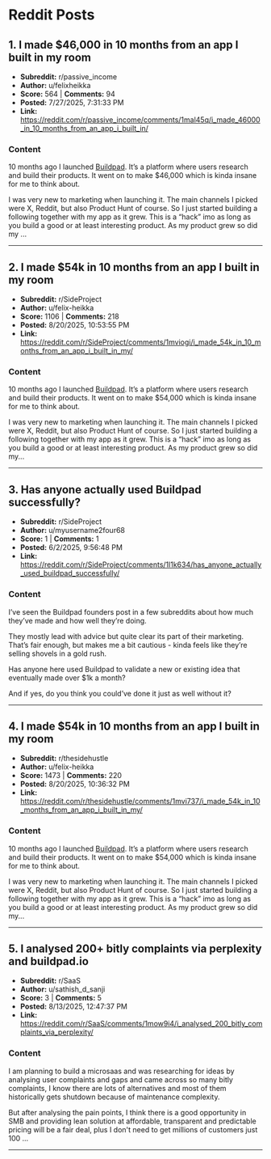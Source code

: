 # Reddit Posts

## 1. I made $46,000 in 10 months from an app I built in my room

- **Subreddit:** r/passive_income
- **Author:** u/felixheikka
- **Score:** 564 | **Comments:** 94
- **Posted:** 7/27/2025, 7:31:33 PM
- **Link:** https://reddit.com/r/passive_income/comments/1mal45q/i_made_46000_in_10_months_from_an_app_i_built_in/

### Content

10 months ago I launched [Buildpad](https://buildpad.io). It’s a platform where users research and build their products. It went on to make $46,000 which is kinda insane for me to think about.

I was very new to marketing when launching it. The main channels I picked were X, Reddit, but also Product Hunt of course. So I just started building a following together with my app as it grew. This is a “hack” imo as long as you build a good or at least interesting product. As my product grew so did my ...

---

## 2. I made $54k in 10 months from an app I built in my room

- **Subreddit:** r/SideProject
- **Author:** u/felix-heikka
- **Score:** 1106 | **Comments:** 218
- **Posted:** 8/20/2025, 10:53:55 PM
- **Link:** https://reddit.com/r/SideProject/comments/1mviogi/i_made_54k_in_10_months_from_an_app_i_built_in_my/

### Content

10 months ago I launched [Buildpad](https://buildpad.io/). It’s a platform where users research and build their products. It went on to make $54,000 which is kinda insane for me to think about.

I was very new to marketing when launching it. The main channels I picked were X, Reddit, but also Product Hunt of course. So I just started building a following together with my app as it grew. This is a “hack” imo as long as you build a good or at least interesting product. As my product grew so did my...

---

## 3. Has anyone actually used Buildpad successfully?

- **Subreddit:** r/SideProject
- **Author:** u/myusername2four68
- **Score:** 1 | **Comments:** 1
- **Posted:** 6/2/2025, 9:56:48 PM
- **Link:** https://reddit.com/r/SideProject/comments/1l1k634/has_anyone_actually_used_buildpad_successfully/

### Content

I’ve seen the Buildpad founders post in a few subreddits about how much they’ve made and how well they’re doing.

They mostly lead with advice but quite clear its part of their marketing. That’s fair enough, but makes me a bit cautious - kinda feels like they’re selling shovels in a gold rush.

Has anyone here used Buildpad to validate a new or existing idea that eventually made over $1k a month?

And if yes, do you think you could’ve done it just as well without it?

---

## 4. I made $54k in 10 months from an app I built in my room

- **Subreddit:** r/thesidehustle
- **Author:** u/felix-heikka
- **Score:** 1473 | **Comments:** 220
- **Posted:** 8/20/2025, 10:36:32 PM
- **Link:** https://reddit.com/r/thesidehustle/comments/1mvi737/i_made_54k_in_10_months_from_an_app_i_built_in_my/

### Content

10 months ago I launched [Buildpad](https://buildpad.io/). It’s a platform where users research and build their products. It went on to make $54,000 which is kinda insane for me to think about.

I was very new to marketing when launching it. The main channels I picked were X, Reddit, but also Product Hunt of course. So I just started building a following together with my app as it grew. This is a “hack” imo as long as you build a good or at least interesting product. As my product grew so did my...

---

## 5. I analysed 200+ bitly complaints via perplexity and buildpad.io

- **Subreddit:** r/SaaS
- **Author:** u/sathish_d_sanji
- **Score:** 3 | **Comments:** 5
- **Posted:** 8/13/2025, 12:47:37 PM
- **Link:** https://reddit.com/r/SaaS/comments/1mow9i4/i_analysed_200_bitly_complaints_via_perplexity/

### Content

I am planning to build a microsaas and was researching for ideas by analysing user complaints and gaps and came across so many bitly complaints, I know there are lots of alternatives and most of them historically gets shutdown because of maintenance complexity. 

But after analysing the pain points, I think there is a good opportunity in SMB and providing lean solution at affordable, transparent and predictable pricing will be a fair deal, plus I don't need to get millions of customers just 100 ...

---

